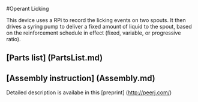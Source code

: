 #Operant Licking

This device uses a RPi to record the licking events on two spouts. It then drives a syring pump to deliver a fixed amount of liquid to the spout, based on the reinforcement schedule in effect (fixed, variable, or progressive ratio).  

## [Parts list] (PartsList.md) 

## [Assembly instruction] (Assembly.md)

Detailed description is availabe in this [preprint] (http://peerj.com/) 
